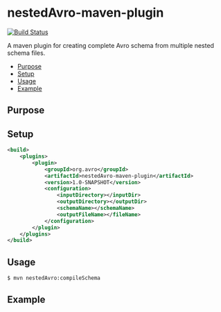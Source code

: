 # nestedAvro-maven-plugin

[![Build Status](https://travis-ci.com/otahri/nestedAvro-maven-plugin.svg?branch=master)](https://travis-ci.com/otahri/nestedAvro-maven-plugin)

A maven plugin for creating complete Avro schema from multiple nested schema files.

* [Purpose](#purpose)
* [Setup](#setup)
* [Usage](#usage)
* [Example](#example)


## Purpose

## Setup

```xml
<build>
    <plugins>
        <plugin>
            <groupId>org.avro</groupId>
            <artifactId>nestedAvro-maven-plugin</artifactId>
            <version>1.0-SNAPSHOT</version>
            <configuration>
                <inputDirectory></inputDir>
                <outputDirectory></outputDir>
                <schemaName></schemaName>
                <outputFileName></fileName>
            </configuration>
        </plugin>
    </plugins>
</build>
```

## Usage

```bash
$ mvn nestedAvro:compileSchema
```

## Example

